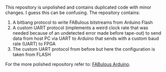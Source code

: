 This repository is unpolished and contains duplicated code with minor changes.
I guess this can be confusing.
The repository contains:
1. A bitbang protocol to write FABulous bitstreams from Arduino Flash
2. A custom UART protocol (implements a weird clock rate that was needed because of an undetected error made before tape-out) to send data from host PC via UART to Arduino that sends with a custom baud rate (UART) to FPGA
3. The custom UART protocol from before but here the configuration is taken from FLASH

For the more polished repository refer to: [FABulous Arduino](https://github.com/matztron/FABulous_Arduino_Bitbang).
